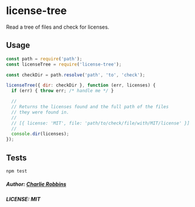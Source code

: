 # license-tree

Read a tree of files and check for licenses.

## Usage

``` js
const path = require('path');
const licenseTree = require('license-tree');

const checkDir = path.resolve('path', 'to', 'check');

licenseTree({ dir: checkDir }, function (err, licenses) {
  if (err) { throw err; /* handle me */ }

  //
  // Returns the licenses found and the full path of the files
  // they were found in.
  //
  // [{ license: 'MIT', file: 'path/to/check/file/with/MIT/license' }]
  //
  console.dir(licenses);
});
```

## Tests

``` sh
npm test
```

##### Author: [Charlie Robbins](https://github.com/indexzero)
##### LICENSE: MIT
